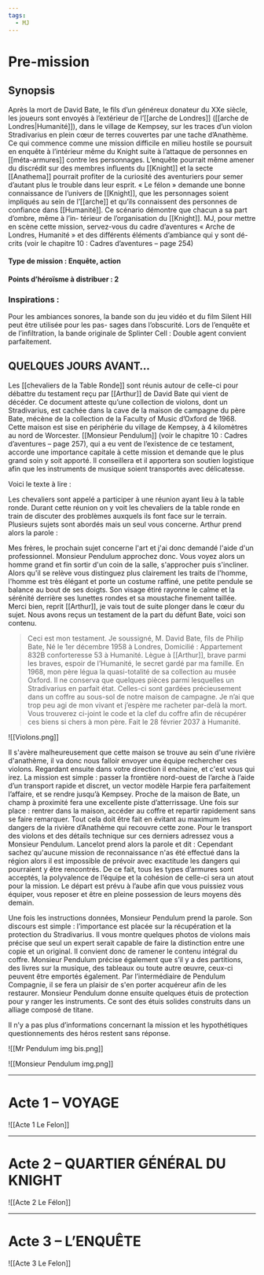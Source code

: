 ```yaml
---
tags:
  - MJ
---
```

# Pre-mission

## Synopsis

Après la mort de David Bate, le fils d’un généreux donateur du XXe siècle, les joueurs sont envoyés à l’extérieur de l’[[arche de Londres]] ([[arche de Londres|Humanité]]), dans le village de Kempsey, sur les traces d’un violon Stradivarius en plein cœur de terres couvertes par une tache d’Anathème. Ce qui commence comme une mission difficile en milieu hostile se poursuit en enquête à l’intérieur même du Knight suite à l’attaque de personnes en [[méta-armures]] contre les personnages. L’enquête pourrait même amener du discrédit sur des membres influents du [[Knight]] et la secte [[Anathema]] pourrait profiter de la curiosité des aventuriers pour semer d’autant plus le trouble dans leur esprit. « Le félon » demande une bonne connaissance de l’univers de [[Knight]], que les personnages soient impliqués au sein de l’[[arche]] et qu’ils connaissent des personnes de confiance dans [[Humanité]]. Ce scénario démontre que chacun a sa part d’ombre, même à l’in- térieur de l’organisation du [[Knight]]. MJ, pour mettre en scène cette mission, servez-vous du cadre d’aventures « Arche de Londres, Humanité » et des différents éléments d’ambiance qui y sont dé- crits (voir le chapitre 10 : Cadres d’aventures – page 254)

#### Type de mission : Enquête, action 

#### Points d’héroïsme à distribuer : 2

### Inspirations : 

Pour les ambiances sonores, la bande son du jeu vidéo et du film Silent Hill peut être utilisée pour les pas- sages dans l’obscurité. Lors de l’enquête et de l’infiltration, la bande originale de Splinter Cell : Double agent convient parfaitement. 

## QUELQUES JOURS AVANT…

Les [[chevaliers de la Table Ronde]] sont réunis autour de celle-ci pour débattre du testament reçu par [[Arthur]] de David Bate qui vient de décéder. Ce document atteste qu’une collection de violons, dont un Stradivarius, est cachée dans la cave de la maison de campagne du père Bate, mécène de la collection de la Faculty of Music d’Oxford de 1968. Cette maison est sise en périphérie du village de Kempsey, à 4 kilomètres au nord de Worcester. [[Monsieur Pendulum]] (voir le chapitre 10 : Cadres d’aventures – page 257), qui a eu vent de l’existence de ce testament, accorde une importance capitale à cette mission et demande que le plus grand soin y soit apporté. Il conseillera et il apportera son soutien logistique afin que les instruments de musique soient transportés avec délicatesse.

Voici le texte à lire :

Les chevaliers sont appelé a participer à une réunion ayant lieu à la table ronde. Durant cette réunion on y voit les chevaliers de la table ronde en train de discuter des problèmes auxquels ils font face sur le terrain. Plusieurs sujets sont abordés mais un seul vous concerne. Arthur prend alors la parole :

Mes frères, le prochain sujet concerne l'art et j'ai donc demandé l'aide d'un professionnel. Monsieur Pendulum approchez donc. Vous voyez alors un homme grand et fin sortir d'un coin de la salle, s'approcher puis s'incliner. Alors qu'il se relève vous distinguez plus clairement les traits de l'homme, l'homme est très élégant et porte un costume raffiné, une petite pendule se balance au bout de ses doigts. Son visage étiré rayonne le calme et la sérénité derrière ses lunettes rondes et sa moustache finement taillée. 
Merci bien, reprit [[Arthur]], je vais tout de suite plonger dans le cœur du sujet. Nous avons reçus  un testament de la part du défunt Bate, voici son contenu.
> Ceci est mon testament. Je soussigné, M. David Bate, fils de Philip Bate, Né le 1er décembre 1958 à Londres, Domicilié : Appartement 832B conforteresse 53 à Humanité. Lègue à [[Arthur]], brave parmi les braves, espoir de l’Humanité, le secret gardé par ma famille. En 1968, mon père légua la quasi-totalité de sa collection au musée Oxford. Il ne conserva que quelques pièces parmi lesquelles un Stradivarius en parfait état. Celles-ci sont gardées précieusement dans un coffre au sous-sol de notre maison de campagne. Je n’ai que trop peu agi de mon vivant et j’espère me racheter par-delà la mort. Vous trouverez ci-joint le code et la clef du coffre afin de récupérer ces biens si chers à mon père. Fait le 28 février 2037 à Humanité. 

![[Violons.png]]

Il s'avère malheureusement que cette maison se trouve au sein d'une rivière d'anathème, il va donc nous falloir envoyer une équipe rechercher ces violons. Regardant ensuite dans votre direction il enchaine, et c'est vous qui irez. La mission est simple : passer la frontière nord-ouest de l’arche à l’aide d’un transport rapide et discret, un vector modèle Harpie fera parfaitement l’affaire, et se rendre jusqu’à Kempsey. Proche de la maison de Bate, un champ à proximité fera une excellente piste d’atterrissage. Une fois sur place : rentrer dans la maison, accéder au coffre et repartir rapidement sans se faire remarquer. Tout cela doit être fait en évitant au maximum les dangers de la rivière d’Anathème qui recouvre cette zone. Pour le transport des violons et des détails technique sur ces derniers adressez vous a Monsieur Pendulum. Lancelot prend alors la parole et dit : Cependant sachez qu'aucune mission de reconnaissance n'as été effectué dans la région alors il est impossible de prévoir avec exactitude les dangers qui pourraient y être rencontrés.  De ce fait, tous les types d’armures sont acceptés, la polyvalence de l’équipe et la cohésion de celle-ci sera un atout pour la mission. Le départ est prévu à l’aube afin que vous puissiez vous équiper, vous reposer et être en pleine possession de leurs moyens dès demain.

Une fois les instructions données, Monsieur Pendulum prend la parole. Son discours est simple : l’importance est placée sur la récupération et la protection du Stradivarius. Il vous montre quelques photos de violons mais précise que seul un expert serait capable de faire la distinction entre une copie et un original. Il convient donc de ramener le contenu intégral du coffre. Monsieur Pendulum précise également que s’il y a des partitions, des livres sur la musique, des tableaux ou toute autre œuvre, ceux-ci peuvent être emportés également. Par l’intermédiaire de Pendulum Compagnie, il se fera un plaisir de s'en porter acquéreur afin de les restaurer. Monsieur Pendulum donne ensuite quelques étuis de protection pour y ranger les instruments. Ce sont des étuis solides construits dans un alliage composé de titane. 

Il n’y a pas plus d’informations concernant la mission et les hypothétiques questionnements des héros restent sans réponse.

![[Mr Pendulum img bis.png]]

![[Monsieur Pendulum img.png]]

---

# Acte 1  – VOYAGE

![[Acte 1 Le Felon]]

---

# Acte 2  – QUARTIER GÉNÉRAL DU KNIGHT

![[Acte 2 Le Félon]]

---

# Acte 3 – L’ENQUÊTE

![[Acte 3 Le Felon]]



